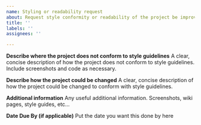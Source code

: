 ```yaml
---
name: Styling or readability request
about: Request style conformity or readability of the project be improved
title: ''
labels: ''
assignees: ''

---
```


**Describe where the project does not conform to style guidelines**
A clear, concise description of how the project does not conform to style guidelines. Include screenshots and code as necessary.

**Describe how the project could be changed**
A clear, concise description of how the project could be changed to conform with style guidelines.

**Additional information**
Any useful additional information. Screenshots, wiki pages, style guides, etc...

**Date Due By (if applicable)**
Put the date you want this done by here
